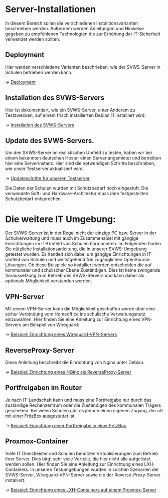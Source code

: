 # Server-Installationen

In diesem Bereich sollen die verschiedenen Installtionsvarianten beschrieben werden.
Außerdem werden Anleitungen und Hinweise gegeben zu empfohlenen Technologien die zur Erhöhung der IT-Sicherheit verwendet werden sollten.

## Deployment 
Hier werden verschiedene Varianten beschrieben, wie der SVWS-Server in Schulen betrieben werden kann.

-> [Deployment](001_Deployment.md)

## Installation des SVWS-Servers

Hier ist dokumentiert, wie ein SVWS-Server, unter Anderem zu Testzwecken,  auf einem frisch installierten Debian 11 installiert wird:

-> [Installation des SVWS-Servers](002_Installation_SVWS-Server.md)

## Update des SVWS-Servers. 

Um den SVWS-Server im realistischen Umfeld zu testen, haben wir bei einem bekannten deutschen Hoster einen Server angemietet und betreiben hier eine Serverinstanz. 
Hier sind die notwendigen Schritte beschrieben, wie unser Testserver aktualisiert wird.

-> [Updateschritte für unseren Testserver](003_Update_SVWS-Server.md)

Die Daten der Schulen wurden mit Schutzbedarf hoch eingestuft.
Die verwendete Soft- und Hardware-Architektur muss dem festgestellten Schutzbedarf entsprechen.

# Die weitere IT Umgebung:

Der SVWS-Server ist in der Regel nicht der einzige PC bzw. Server in der Schulverwaltung und muss auch im Zusammenspiel mit gängige Einrichtungen im IT-Umfeld von 
Schulen harmonieren. Im Folgenden finden Sie nützliche Installationsanleitung, die in unserer SVWS-Umgebung getestet wurden. 
Es handelt sich dabei um gängige Einrichtungen in IT-Umfeld von Schulen und weitstgehend frei zugänglichen OpenSource Lösungen. 
Ob diese Beispiele so installiert werden entscheiden die auf kommunaler und schulischer Ebene Zuständigen. 
Dies ist keine zwingende Voraussetzung zum Betrieb des SVWS-Servers und kann daher als optionale Möglichkeit verstanden werden.  

## VPN-Server

Mit einem VPN-Server kann die Möglichkeit geschaffen werde über eine sicher Verbindung vom Homeoffice ins schulische Verwaltungsnetz einzuwählen. 
Hier finden Sie eine Anleitung zur Einrichtung eines VPN-Servers am Beispiel von Wireguard:

-> [Beispiel: Einrichtung eines Wireguard-VPN-Servers](IT-Umgebung/Installation_VPN-Server.md)

## ReverseProxy-Server


Diese Anleitung beschreibt die Einrichtung von Nginx unter Debian.

-> [Beispiel: Einrichtung eines NGinx als ReverseProxy-Server](IT-Umgebung/Installation_ReverseProxy-Server.md)


## Portfreigaben im Router

Je nach IT-Landschaft kann und muss eine Portfreigabe nur durch das zuständige Rechenzentrum oder die Zuständigen des kommunalen Trägers geschehen. 
Bei vielen Schulen gibt es jedoch einen eigenen Zugang, der oft mit einer FritzBox ausgestattet ist. 

-> [Beispiel: Einrichtung einer Portfreigabe in einer FritzBox](IT-Umgebung/Einrichtung_Portfreigabe.md).

## Proxmox-Container

Viele IT Dienstleister und Schulen benutzen Virtualisierungen zum Betrieb ihrer Server. 
Dies birgt sehr viele Vorteile, die hier nicht alle aufgelistet werden sollen. 
Hier finden Sie eine Anleitung zur Einrichtung eines LXH-Containers. 
In unseren Testumgebungen wurden in solchen Szenarien der SVWS-Server, Wireguard-VPN-Server sowie die der Reverse-Proxy-Server installiert. 

-> [Beispiel: Einrichtung eines LXH-Containers auf einem Proxmox-Server](IT-Umgebung/Einrichtung_Proxmox-Container.md)
